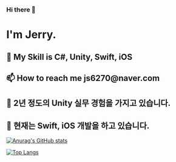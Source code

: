 ### Hi there 👋

<h1>I'm Jerry.</h1>

<h2>🌱 My Skill is C#, Unity, Swift, iOS</h2>
<h2>📫 How to reach me js6270@naver.com</h2>

<h2>🔭 2년 정도의 Unity 실무 경험을 가지고 있습니다.</h2>
<h2>🔭 현재는 Swift, iOS 개발을 하고 있습니다. </h2>


 [![Anurag's GitHub stats](https://github-readme-stats.vercel.app/api?username=ryan2414)](https://github.com/anuraghazra/github-readme-stats)

[![Top Langs](https://github-readme-stats.vercel.app/api/top-langs/?username=ryan2414&layout=compact)](https://github.com/anuraghazra/github-readme-stats)
<!--
**ryan2414/ryan2414** is a ✨ _special_ ✨ repository because its `README.md` (this file) appears on your GitHub profile.

Here are some ideas to get you started:

- 🔭 I’m currently working on ...
- 🌱 I’m currently learning ...
- 👯 I’m looking to collaborate on ...
- 🤔 I’m looking for help with ...
- 💬 Ask me about ...
- 📫 How to reach me: ...
- 😄 Pronouns: ...
- ⚡ Fun fact: ...
-->
